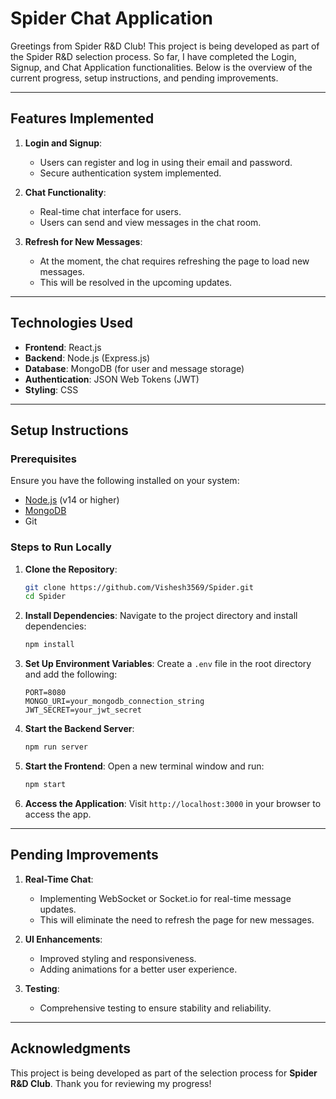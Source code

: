 
# **Spider Chat Application**

Greetings from Spider R&D Club!
This project is being developed as part of the Spider R&D selection process. So far, I have completed the Login, Signup, and Chat Application functionalities. Below is the overview of the current progress, setup instructions, and pending improvements.

---

## **Features Implemented**

1. **Login and Signup**:
   - Users can register and log in using their email and password.
   - Secure authentication system implemented.

2. **Chat Functionality**:
   - Real-time chat interface for users.
   - Users can send and view messages in the chat room.

3. **Refresh for New Messages**:
   - At the moment, the chat requires refreshing the page to load new messages.
   - This will be resolved in the upcoming updates.

---

## **Technologies Used**

- **Frontend**: React.js
- **Backend**: Node.js (Express.js)
- **Database**: MongoDB (for user and message storage)
- **Authentication**: JSON Web Tokens (JWT)
- **Styling**: CSS

---

## **Setup Instructions**

### **Prerequisites**
Ensure you have the following installed on your system:
- [Node.js](https://nodejs.org/) (v14 or higher)
- [MongoDB](https://www.mongodb.com/)
- Git

### **Steps to Run Locally**

1. **Clone the Repository**:
   ```bash
   git clone https://github.com/Vishesh3569/Spider.git
   cd Spider
   ```

2. **Install Dependencies**:
   Navigate to the project directory and install dependencies:
   ```bash
   npm install
   ```

3. **Set Up Environment Variables**:
   Create a `.env` file in the root directory and add the following:
   ```env
   PORT=8080
   MONGO_URI=your_mongodb_connection_string
   JWT_SECRET=your_jwt_secret
   ```

4. **Start the Backend Server**:
   ```bash
   npm run server
   ```

5. **Start the Frontend**:
   Open a new terminal window and run:
   ```bash
   npm start
   ```

6. **Access the Application**:
   Visit `http://localhost:3000` in your browser to access the app.

---

## **Pending Improvements**

1. **Real-Time Chat**:
   - Implementing WebSocket or Socket.io for real-time message updates.
   - This will eliminate the need to refresh the page for new messages.

2. **UI Enhancements**:
   - Improved styling and responsiveness.
   - Adding animations for a better user experience.

3. **Testing**:
   - Comprehensive testing to ensure stability and reliability.

---

## **Acknowledgments**

This project is being developed as part of the selection process for **Spider R&D Club**. Thank you for reviewing my progress!


